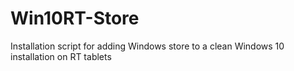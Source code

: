 # Win10RT-Store
Installation script for adding Windows store to a clean Windows 10 installation on RT tablets
